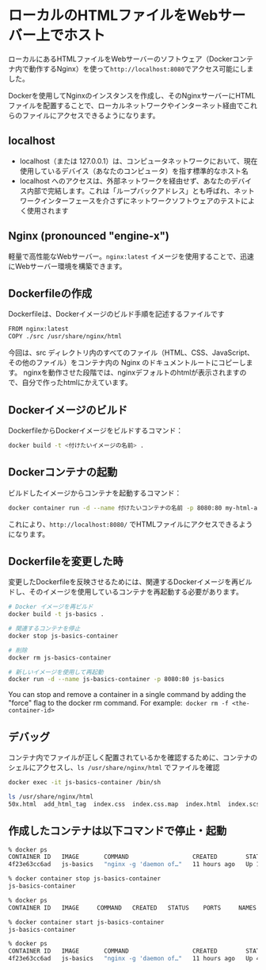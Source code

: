 # ローカルのHTMLファイルをWebサーバー上でホスト

ローカルにあるHTMLファイルをWebサーバーのソフトウェア（Dockerコンテナ内で動作するNginx）を使って``http://localhost:8080``でアクセス可能にしました。

Dockerを使用してNginxのインスタンスを作成し、そのNginxサーバーにHTMLファイルを配置することで、ローカルネットワークやインターネット経由でこれらのファイルにアクセスできるようになります。

## localhost

* localhost（または 127.0.0.1）は、コンピュータネットワークにおいて、現在使用しているデバイス（あなたのコンピュータ）を指す標準的なホスト名
* localhost へのアクセスは、外部ネットワークを経由せず、あなたのデバイス内部で完結します。これは「ループバックアドレス」とも呼ばれ、ネットワークインターフェースを介さずにネットワークソフトウェアのテストによく使用されます

## Nginx (pronounced "engine-x") 

軽量で高性能なWebサーバー。`nginx:latest` イメージを使用することで、迅速にWebサーバー環境を構築できます。

## Dockerfileの作成

Dockerfileは、Dockerイメージのビルド手順を記述するファイルです

```txt
FROM nginx:latest
COPY ./src /usr/share/nginx/html
```

今回は、src ディレクトリ内のすべてのファイル（HTML、CSS、JavaScript、その他のファイル）をコンテナ内の Nginx のドキュメントルートにコピーします。
nginxを動作させた段階では、nginxデフォルトのhtmlが表示されますので、自分で作ったhtmlにかえています。

## Dockerイメージのビルド

DockerfileからDockerイメージをビルドするコマンド：

```sh
docker build -t <付けたいイメージの名前> .
```

## Dockerコンテナの起動

ビルドしたイメージからコンテナを起動するコマンド：

```sh
docker container run -d --name 付けたいコンテナの名前 -p 8080:80 my-html-app
```

これにより、``http://localhost:8080/`` でHTMLファイルにアクセスできるようになります。

## Dockerfileを変更した時

変更したDockerfileを反映させるためには、関連するDockerイメージを再ビルドし、そのイメージを使用しているコンテナを再起動する必要があります。

```sh
# Docker イメージを再ビルド
docker build -t js-basics .

# 関連するコンテナを停止
docker stop js-basics-container

# 削除
docker rm js-basics-container

# 新しいイメージを使用して再起動
docker run -d --name js-basics-container -p 8080:80 js-basics
```

You can stop and remove a container in a single command by adding the "force" flag to the docker rm command. For example:` docker rm -f <the-container-id>`

## デバッグ

コンテナ内でファイルが正しく配置されているかを確認するために、コンテナのシェルにアクセスし、`ls /usr/share/nginx/html` でファイルを確認

```sh
docker exec -it js-basics-container /bin/sh

ls /usr/share/nginx/html
50x.html  add_html_tag	index.css  index.css.map  index.html  index.scss  multi_tools  nsxtjs  words_shuffler
```

## 作成したコンテナは以下コマンドで停止・起動

```sh
% docker ps
CONTAINER ID   IMAGE       COMMAND                  CREATED        STATUS        PORTS                  NAMES
4f23e63cc6ad   js-basics   "nginx -g 'daemon of…"   11 hours ago   Up 11 hours   0.0.0.0:8080->80/tcp   js-basics-container

% docker container stop js-basics-container
js-basics-container

% docker ps        
CONTAINER ID   IMAGE     COMMAND   CREATED   STATUS    PORTS     NAMES

% docker container start js-basics-container
js-basics-container

% docker ps
CONTAINER ID   IMAGE       COMMAND                  CREATED        STATUS         PORTS                  NAMES
4f23e63cc6ad   js-basics   "nginx -g 'daemon of…"   11 hours ago   Up 4 seconds   0.0.0.0:8080->80/tcp   js-basics-container
```